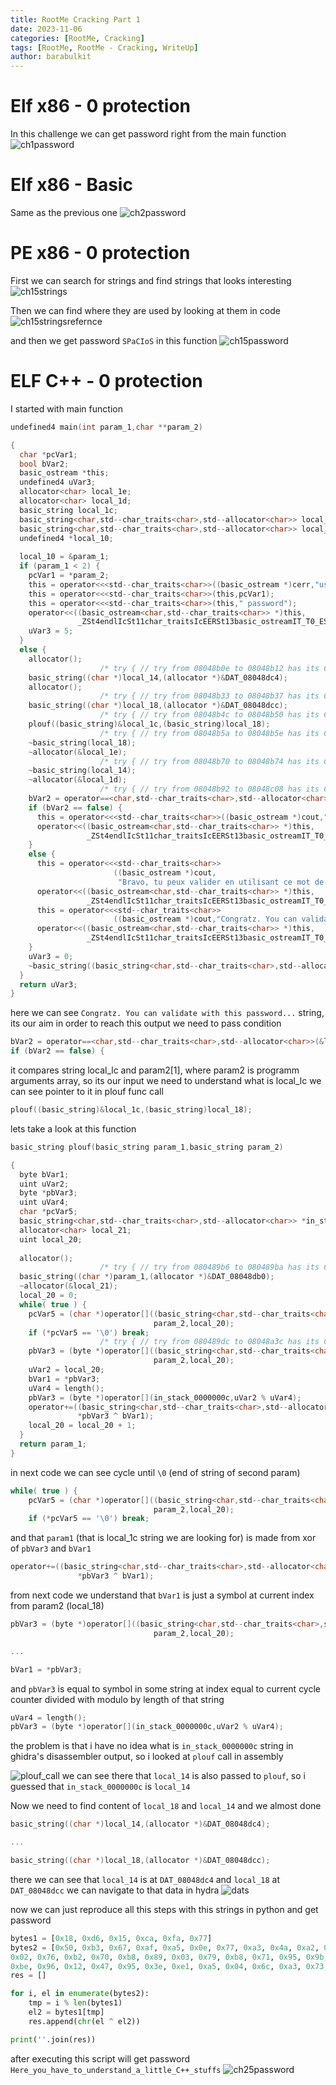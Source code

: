 ```yaml
---
title: RootMe Cracking Part 1
date: 2023-11-06 
categories: [RootMe, Cracking]
tags: [RootMe, RootMe - Cracking, WriteUp]
author: barabulkit
---
```


# Elf x86 - 0 protection

In this challenge we can get password right from the main function
![ch1password](/assets/img/rootme/cracking/ch1.png)

# Elf x86 - Basic

Same as the previous one
![ch2password](/assets/img/rootme/cracking/ch2.png)

# PE x86 - 0 protection

First we can search for strings and find strings that looks interesting
![ch15strings](/assets/img/rootme/cracking/ch15strings.png)

Then we can find where they are used by looking at them in code
![ch15stringsrefernce](/assets/img/rootme/cracking/ch15stringsrefernces.png)

and then we get password `SPaCIoS` in this function
![ch15password](/assets/img/rootme/cracking/ch15password.png)

# ELF C++ - 0 protection

I started with main function
```c
undefined4 main(int param_1,char **param_2)

{
  char *pcVar1;
  bool bVar2;
  basic_ostream *this;
  undefined4 uVar3;
  allocator<char> local_1e;
  allocator<char> local_1d;
  basic_string local_1c;
  basic_string<char,std--char_traits<char>,std--allocator<char>> local_18 [4];
  basic_string<char,std--char_traits<char>,std--allocator<char>> local_14 [4];
  undefined4 *local_10;
  
  local_10 = &param_1;
  if (param_1 < 2) {
    pcVar1 = *param_2;
    this = operator<<<std--char_traits<char>>((basic_ostream *)cerr,"usage : ");
    this = operator<<<std--char_traits<char>>(this,pcVar1);
    this = operator<<<std--char_traits<char>>(this," password");
    operator<<((basic_ostream<char,std--char_traits<char>> *)this,
               _ZSt4endlIcSt11char_traitsIcEERSt13basic_ostreamIT_T0_ES6_);
    uVar3 = 5;
  }
  else {
    allocator();
                    /* try { // try from 08048b0e to 08048b12 has its CatchHandler @ 08048c64 */
    basic_string((char *)local_14,(allocator *)&DAT_08048dc4);
    allocator();
                    /* try { // try from 08048b33 to 08048b37 has its CatchHandler @ 08048c3b */
    basic_string((char *)local_18,(allocator *)&DAT_08048dcc);
                    /* try { // try from 08048b4c to 08048b50 has its CatchHandler @ 08048c1d */
    plouf((basic_string)&local_1c,(basic_string)local_18);
                    /* try { // try from 08048b5a to 08048b5e has its CatchHandler @ 08048c2c */
    ~basic_string(local_18);
    ~allocator(&local_1e);
                    /* try { // try from 08048b70 to 08048b74 has its CatchHandler @ 08048c55 */
    ~basic_string(local_14);
    ~allocator(&local_1d);
                    /* try { // try from 08048b92 to 08048c08 has its CatchHandler @ 08048c7b */
    bVar2 = operator==<char,std--char_traits<char>,std--allocator<char>>(&local_1c,param_2[1]);
    if (bVar2 == false) {
      this = operator<<<std--char_traits<char>>((basic_ostream *)cout,"Password incorrect.");
      operator<<((basic_ostream<char,std--char_traits<char>> *)this,
                 _ZSt4endlIcSt11char_traitsIcEERSt13basic_ostreamIT_T0_ES6_);
    }
    else {
      this = operator<<<std--char_traits<char>>
                       ((basic_ostream *)cout,
                        "Bravo, tu peux valider en utilisant ce mot de passe...");
      operator<<((basic_ostream<char,std--char_traits<char>> *)this,
                 _ZSt4endlIcSt11char_traitsIcEERSt13basic_ostreamIT_T0_ES6_);
      this = operator<<<std--char_traits<char>>
                       ((basic_ostream *)cout,"Congratz. You can validate with this password...");
      operator<<((basic_ostream<char,std--char_traits<char>> *)this,
                 _ZSt4endlIcSt11char_traitsIcEERSt13basic_ostreamIT_T0_ES6_);
    }
    uVar3 = 0;
    ~basic_string((basic_string<char,std--char_traits<char>,std--allocator<char>> *)&local_1c);
  }
  return uVar3;
}
```

here we can see `Congratz. You can validate with this password...` string, its our aim
in order to reach this output we need to pass condition
```c
bVar2 = operator==<char,std--char_traits<char>,std--allocator<char>>(&local_1c,param_2[1]);
if (bVar2 == false) {
```
it compares string local_lc and param2[1], where param2 is programm arguments array, so its our input
we need to understand what is local_lc
we can see pointer to it in plouf func call
```c
plouf((basic_string)&local_1c,(basic_string)local_18);
```
lets take a look at this function
```c
basic_string plouf(basic_string param_1,basic_string param_2)

{
  byte bVar1;
  uint uVar2;
  byte *pbVar3;
  uint uVar4;
  char *pcVar5;
  basic_string<char,std--char_traits<char>,std--allocator<char>> *in_stack_0000000c;
  allocator<char> local_21;
  uint local_20;
  
  allocator();
                    /* try { // try from 080489b6 to 080489ba has its CatchHandler @ 08048a4b */
  basic_string((char *)param_1,(allocator *)&DAT_08048db0);
  ~allocator(&local_21);
  local_20 = 0;
  while( true ) {
    pcVar5 = (char *)operator[]((basic_string<char,std--char_traits<char>,std--allocator<char>> *)
                                param_2,local_20);
    if (*pcVar5 == '\0') break;
                    /* try { // try from 080489dc to 08048a3c has its CatchHandler @ 08048a62 */
    pbVar3 = (byte *)operator[]((basic_string<char,std--char_traits<char>,std--allocator<char>> *)
                                param_2,local_20);
    uVar2 = local_20;
    bVar1 = *pbVar3;
    uVar4 = length();
    pbVar3 = (byte *)operator[](in_stack_0000000c,uVar2 % uVar4);
    operator+=((basic_string<char,std--char_traits<char>,std--allocator<char>> *)param_1,
               *pbVar3 ^ bVar1);
    local_20 = local_20 + 1;
  }
  return param_1;
}
```

in next code we can see cycle until `\0` (end of string of second param)
```c
while( true ) {
    pcVar5 = (char *)operator[]((basic_string<char,std--char_traits<char>,std--allocator<char>> *)
                                param_2,local_20);
    if (*pcVar5 == '\0') break;
```

and that `param1` (that is local_1c string we are looking for) is made from xor of `pbVar3` and `bVar1`
```c
operator+=((basic_string<char,std--char_traits<char>,std--allocator<char>> *)param_1,
               *pbVar3 ^ bVar1);
```

from next code we understand that `bVar1` is just a symbol at current index from param2 (local_18)
```c
pbVar3 = (byte *)operator[]((basic_string<char,std--char_traits<char>,std--allocator<char>> *)
                                param_2,local_20);

...

bVar1 = *pbVar3;
```

and `pbVar3` is equal to symbol in some string at index equal to current cycle counter divided with modulo by length of that string
```c
uVar4 = length();
pbVar3 = (byte *)operator[](in_stack_0000000c,uVar2 % uVar4);
```

the problem is that i have no idea what is `in_stack_0000000c` string in ghidra's disassembler output, so i looked at `plouf` call in assembly

![plouf_call](/assets/img/rootme/cracking/plouf_call.png)
we can see there that `local_14` is also passed to `plouf`, so i guessed that `in_stack_0000000c` is `local_14`

Now we need to find content of `local_18` and `local_14` and we almost done

```c
basic_string((char *)local_14,(allocator *)&DAT_08048dc4);

...

basic_string((char *)local_18,(allocator *)&DAT_08048dcc);
```

there we can see that `local_14` is at `DAT_08048dc4` and `local_18` at `DAT_08048dcc`
we can navigate to that data in hydra 
![dats](/assets/img/rootme/cracking/dats.png)

now we can just reproduce all this steps with this strings in python and get password
```python
bytes1 = [0x18, 0xd6, 0x15, 0xca, 0xfa, 0x77]
bytes2 = [0x50, 0xb3, 0x67, 0xaf, 0xa5, 0x0e, 0x77, 0xa3, 0x4a, 0xa2, 0x9b, 0x01, 0x7d, 0x89, 0x61, 0xa5, 0xa5,
0x02, 0x76, 0xb2, 0x70, 0xb8, 0x89, 0x03, 0x79, 0xb8, 0x71, 0x95, 0x9b, 0x28, 0x74, 0xbf, 0x61,
0xbe, 0x96, 0x12, 0x47, 0x95, 0x3e, 0xe1, 0xa5, 0x04, 0x6c, 0xa3, 0x73, 0xac, 0x89]
res = []

for i, el in enumerate(bytes2):
    tmp = i % len(bytes1)
    el2 = bytes1[tmp]
    res.append(chr(el ^ el2))

print(''.join(res))
```

after executing this script will get password `Here_you_have_to_understand_a_little_C++_stuffs`
![ch25password](/assets/img/rootme/cracking/ch25password.png)